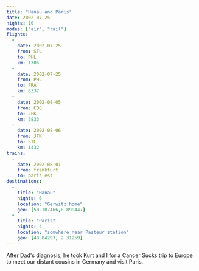 ```yaml
---
title: "Hanau and Paris"
date: 2002-07-25
nights: 10
modes: ["air", "rail"]
flights:
  -
    date: 2002-07-25
    from: STL
    to: PHL
    km: 1306
  -
    date: 2002-07-25
    from: PHL
    to: FRA
    km: 6337
  -
    date: 2002-08-05
    from: CDG
    to: JFK
    km: 5833
  -
    date: 2002-08-06
    from: JFK
    to: STL
    km: 1432
trains:
  -
    date: 2002-08-01
    from: frankfurt
    to: paris-est
destinations:
  -
    title: "Hanau"
    nights: 6
    location: "Gerwitz home"
    geo: [50.107466,8.899447]
  -
    title: "Paris"
    nights: 4
    location: "somwhere near Pasteur station"
    geo: [48.84293, 2.31259]
---
```


After Dad's diagnosis, he took Kurt and I for a Cancer Sucks trip to Europe to meet our distant cousins in Germany and visit Paris.

